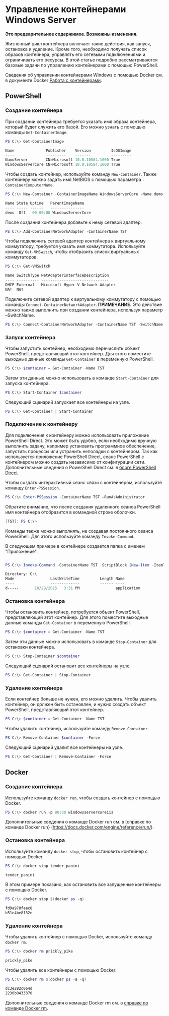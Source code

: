 # Управление контейнерами Windows Server

**Это предварительное содержимое. Возможны изменения.**

Жизненный цикл контейнера включает такие действия, как запуск, остановка и удаление. Кроме того, необходимо получать список образов контейнера, управлять его сетевыми подключениями и ограничивать его ресурсы. В этой статье подробно рассматриваются базовые задачи по управлению контейнерами с помощью PowerShell.

Сведения об управлении контейнерами Windows с помощью Docker см. в документе Docker [Работа с контейнерами](https://docs.docker.com/userguide/usingdocker/).

## PowerShell

### Создание контейнера

При создании контейнера требуется указать имя образа контейнера, который будет служить его базой. Его можно узнать с помощью команды `Get-ContainerImage`.

```powershell
PS C:\> Get-ContainerImage

Name              Publisher    Version         IsOSImage
----              ---------    -------         ---------
NanoServer        CN=Microsoft 10.0.10584.1000 True
WindowsServerCore CN=Microsoft 10.0.10584.1000 True
```

Чтобы создать контейнер, используйте команду `New-Container`. Также контейнеру можно задать имя NetBIOS с помощью параметра `-ContainerComputerName`.

```powershell
PS C:\> New-Container -ContainerImageName WindowsServerCore -Name demo -ContainerComputerName demo

Name State Uptime   ParentImageName
---- ----- ------   ---------------
demo  Off   00:00:00 WindowsServerCore
```

После создания контейнера добавьте к нему сетевой адаптер.

```powershell
PS C:\> Add-ContainerNetworkAdapter -ContainerName TST
```

Чтобы подключить сетевой адаптер контейнера к виртуальному коммутатору, требуется указать имя коммутатора. Используйте команду `Get-VMSwitch`, чтобы отобразить список виртуальных коммутаторов.

```powershell
PS C:\> Get-VMSwitch

Name SwitchType NetAdapterInterfaceDescription
---- ---------- ------------------------------
DHCP External   Microsoft Hyper-V Network Adapter
NAT  NAT
```

Подключите сетевой адаптер к виртуальному коммутатору с помощью команды `Connect-ContainerNetworkAdapter`. **ПРИМЕЧАНИЕ.** Это действие можно также выполнить при создании контейнера, используя параметр –SwitchName.

```powershell
PS C:\> Connect-ContainerNetworkAdapter -ContainerName TST -SwitchName NAT
```

### Запуск контейнера

Чтобы запустить контейнер, необходимо перечислить объект PowerShell, представляющий этот контейнер. Для этого поместите выходные данные команды `Get-Container` в переменную PowerShell.

```powershell
PS C:\> $container = Get-Container -Name TST
```

Затем эти данные можно использовать в команде `Start-Container` для запуска контейнера.

```powershell
PS C:\> Start-Container $container
```

Следующий сценарий запускает все контейнеры на узле.

```powershell
PS C:\> Get-Container | Start-Container
```

### Подключение к контейнеру

Для подключения к контейнеру можно использовать приложение PowerShell Direct. Это может быть удобно, если необходимо вручную выполнить задачу, например установить программное обеспечение, запустить процессы или устранить неполадки с контейнером. Так как используется приложение PowerShell Direct, сеанс PowerShell с контейнером можно создать независимо от конфигурации сети. Дополнительные сведения о PowerShell Direct см. в [блоге PowerShell Direct](http://blogs.technet.com/b/virtualization/archive/2015/05/14/powershell-direct-running-powershell-inside-a-virtual-machine-from-the-hyper-v-host.aspx)

Чтобы создать интерактивный сеанс связи с контейнером, используйте команду `Enter-PSSession`.

 ```powershell
PS C:\> Enter-PSSession -ContainerName TST –RunAsAdministrator
 ```

Обратите внимание, что после создания удаленного сеанса PowerShell имя контейнера отобразится в командной строке оболочки.

```powershell
[TST]: PS C:\>
```

Команды также можно выполнять, не создавая постоянного сеанса PowerShell. Для этого используйте команду `Invoke-Command`.

В следующем примере в контейнере создается папка с именем "Приложение".

```powershell

PS C:\> Invoke-Command -ContainerName TST -ScriptBlock {New-Item -ItemType Directory -Path c:\application }

Directory: C:\
Mode                LastWriteTime         Length Name                                                 PSComputerName
----                -------------         ------ ----                                                 --------------
d-----       10/28/2015   3:31 PM                application                                          TST
```

### Остановка контейнера

Чтобы остановить контейнер, потребуется объект PowerShell, представляющий этот контейнер. Для этого поместите выходные данные команды `Get-Container` в переменную PowerShell.

```powershell
PS C:\> $container = Get-Container -Name TST
```

Затем эти данные можно использовать в команде `Stop-Container` для остановки контейнера.

```powershell
PS C:\> Stop-Container $container
```

Следующий сценарий остановит все контейнеры на узле.

```powershell
PS C:\> Get-Container | Stop-Container
```

### Удаление контейнера

Если контейнер больше не нужен, его можно удалить. Чтобы удалить контейнер, он должен быть остановлен, и нужно создать объект PowerShell, представляющий этот контейнер.

```powershell
PS C:\> $container = Get-Container -Name TST
```

Чтобы удалить контейнер, используйте команду `Remove-Container`.

```powershell
PS C:\> Remove-Container $container -Force
```

Следующий сценарий удалит все контейнеры на узле.

```powershell
PS C:\> Get-Container | Remove-Container -Force
```

## Docker

### Создание контейнера

Используйте команду `docker run`, чтобы создать контейнер с помощью Docker.

```powershell
PS C:\> docker run -p 80:80 windowsservercoreiis
```

Дополнительные сведения о команде Docker run см. в [справке по команде Docker run} (https://docs.docker.com/engine/reference/run/).

### Остановка контейнера

Используйте команду `docker stop`, чтобы остановить контейнер с помощью Docker.

```powershell
PS C:\> docker stop tender_panini

tender_panini
```

В этом примере показано, как остановить все запущенные контейнеры с помощью Docker.

```powershell
PS C:\> docker stop $(docker ps -q)

fd9a978faac8
b51e4be8132e
```

### Удаление контейнера

Чтобы удалить контейнер с помощью Docker, используйте команду `docker rm`.

```powershell
PS C:\> docker rm prickly_pike

prickly_pike
```

Чтобы удалить все контейнеры с помощью Docker:

```powershell
PS C:\> docker rm $(docker ps -a -q)

dc3e282c064d
2230b0433370
```

Дополнительные сведения о команде Docker rm см. в [справке по команде Docker rm](https://docs.docker.com/engine/reference/commandline/rm/).




<!--HONumber=Feb16_HO1-->
